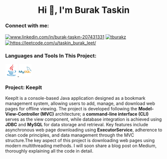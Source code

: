<h1 align="center">Hi 👋, I'm Burak Taskin</h1>


<h3 align="left">Connect with me:</h3>
<p align="left">
    <a href="https://linkedin.com/in/www.linkedin.com/in/burak-taşkın-207431331" target="blank"><img align="center" src="https://raw.githubusercontent.com/rahuldkjain/github-profile-readme-generator/master/src/images/icons/Social/linked-in-alt.svg" alt="www.linkedin.com/in/burak-taşkın-207431331" height="30" width="40" /></a>
    <a href="https://instagram.com/tburakz" target="blank"><img align="center" src="https://raw.githubusercontent.com/rahuldkjain/github-profile-readme-generator/master/src/images/icons/Social/instagram.svg" alt="tburakz" height="30" width="40" /></a>
    <a href="https://leetcode.com/u/taskin_burak_leet/" target="blank"><img align="center" src="https://raw.githubusercontent.com/rahuldkjain/github-profile-readme-generator/master/src/images/icons/Social/leet-code.svg" alt="https://leetcode.com/u/taskin_burak_leet/" height="30" width="40" /></a>
</p>

<h3 align="left">Languages and Tools In This Project:</h3>
<p align="left"> 
    <a href="https://www.java.com" target="_blank" rel="noreferrer"> 
        <img src="https://raw.githubusercontent.com/devicons/devicon/master/icons/java/java-original.svg" alt="java" width="40" height="40"/> 
    </a> 
    <a href="https://www.mysql.com/" target="_blank" rel="noreferrer"> 
        <img src="https://raw.githubusercontent.com/devicons/devicon/master/icons/mysql/mysql-original-wordmark.svg" alt="mysql" width="40" height="40"/> 
    </a> 
</p>

<h3 align="left">Project: KeepIt</h3>
<p align="left">
    KeepIt is a console-based Java application designed as a bookmark management system, allowing users to add, manage, and download web pages for offline viewing. 
    The project is developed following the <strong>Model-View-Controller (MVC)</strong> architecture; a <strong>command-line interface (CLI)</strong> serves as the view component, while 
    database integration is achieved using <strong>JDBC</strong> and <strong>MySQL</strong> for data storage and retrieval. Key features include asynchronous web page downloading using 
    <strong>ExecutorService</strong>, adherence to clean code principles, and data management through the MVC structure.The key aspect of this project is downloading web pages using modern multithreading methods. I will soon share a blog post on Medium, thoroughly explaining all the code in detail.
</p>
